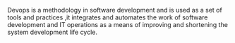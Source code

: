 Devops is a methodology in software development and is used as a set of tools and practices ,it integrates and automates the work of software development and IT operations as a means of improving and shortening the system development life cycle.


